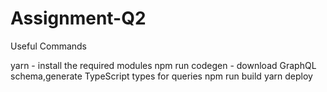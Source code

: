 # Assignment-Q2

Useful Commands

yarn  - install the required modules
npm run codegen -  download GraphQL schema,generate TypeScript types for queries
npm run build 
yarn deploy
